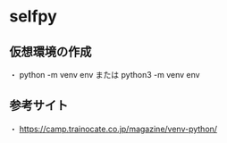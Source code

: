 # selfpy

## 仮想環境の作成
   ・ python -m venv env または python3 -m venv env

## 参考サイト
   ・ https://camp.trainocate.co.jp/magazine/venv-python/